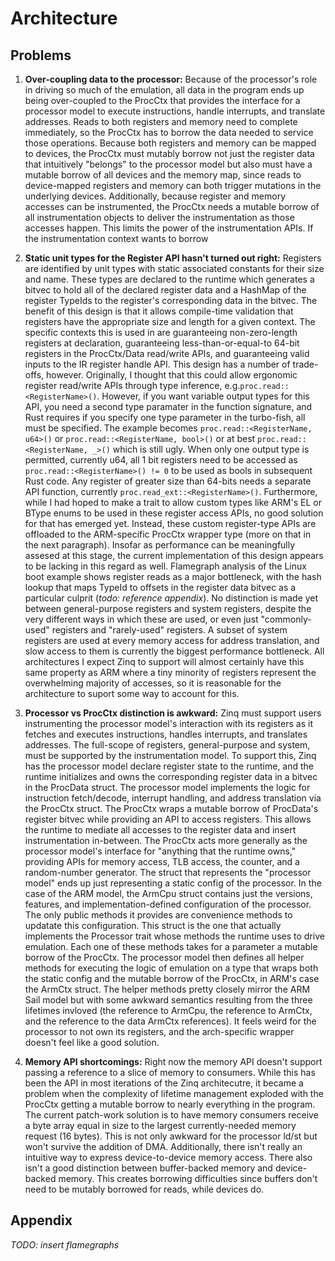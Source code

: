 # Architecture

## Problems

1. **Over-coupling data to the processor:** Because of the processor's role in driving so much of the emulation, all data in the program ends up being over-coupled to the ProcCtx that provides the interface for a processor model to execute instructions, handle interrupts, and translate addresses. Reads to both registers and memory need to complete immediately, so the ProcCtx has to borrow the data needed to service those operations. Because both registers and memory can be mapped to devices, the ProcCtx must mutably borrow not just the register data that intuitively "belongs" to the processor model but also must have a mutable borrow of all devices and the memory map, since reads to device-mapped registers and memory can both trigger mutations in the underlying devices. Additionally, because register and memory accesses can be instrumented, the ProcCtx needs a mutable borrow of all instrumentation objects to deliver the instrumentation as those accesses happen. This limits the power of the instrumentation APIs. If the instrumentation context wants to borrow

2. **Static unit types for the Register API hasn't turned out right:** Registers are identified by unit types with static associated constants for their size and name. These types are declared to the runtime which generates a bitvec to hold all of the declared register data and a HashMap of the register TypeIds to the register's corresponding data in the bitvec. The benefit of this design is that it allows compile-time validation that registers have the appropriate size and length for a given context. The specific contexts this is used in are guaranteeing non-zero-length registers at declaration, guaranteeing less-than-or-equal-to 64-bit registers in the ProcCtx/Data read/write APIs, and guaranteeing valid inputs to the IR register handle API. This design has a number of trade-offs, however. Originally, I thought that this could allow ergonomic register read/write APIs through type inference, e.g.`proc.read::<RegisterName>()`. However, if you want variable output types for this API, you need a second type paramater in the function signature, and Rust requires if you specify one type parameter in the turbo-fish, all must be specified. The example becomes `proc.read::<RegisterName, u64>()` or `proc.read::<RegisterName, bool>()` or at best `proc.read::<RegisterName, _>()` which is still ugly. When only one output type is permitted, currently u64, all 1 bit registers need to be accessed as `proc.read::<RegisterName>() != 0` to be used as bools in subsequent Rust code. Any register of greater size than 64-bits needs a separate API function, currently `proc.read_ext::<RegisterName>()`. Furthermore, while I had hoped to make a trait to allow custom types like ARM's EL or BType enums to be used in these register access APIs, no good solution for that has emerged yet. Instead, these custom register-type APIs are offloaded to the ARM-specific ProcCtx wrapper type (more on that in the next paragraph). Insofar as performance can be meaningfully assesed at this stage, the current implementation of this design appears to be lacking in this regard as well. Flamegraph analysis of the Linux boot example shows register reads as a major bottleneck, with the hash lookup that maps TypeId to offsets in the register data bitvec as a particular culprit (_todo: reference appendix_). No distinction is made yet between general-purpose registers and system registers, despite the very different ways in which these are used, or even just "commonly-used" registers and "rarely-used" registers. A subset of system registers are used at every memory access for address translation, and slow access to them is currently the biggest performance bottleneck. All architectures I expect Zinq to support will almost certainly have this same property as ARM where a tiny minority of registers represent the overwhelming majority of accesses, so it is reasonable for the architecture to suport some way to account for this.

3. **Processor vs ProcCtx distinction is awkward:** Zinq must support users instrumenting the processor model's interaction with its registers as it fetches and executes instructions, handles interrupts, and translates addresses. The full-scope of registers, general-purpose and system, must be supported by the instrumentation model. To support this, Zinq has the processor model declare register state to the runtime, and the runtime initializes and owns the corresponding register data in a bitvec in the ProcData struct. The processor model implements the logic for instruction fetch/decode, interrupt handling, and address translation via the ProcCtx struct. The ProcCtx wraps a mutable borrow of ProcData's register bitvec while providing an API to access registers. This allows the runtime to mediate all accesses to the register data and insert instrumentation in-between. The ProcCtx acts more generally as the processor model's interface for "anything that the runtime owns," providing APIs for memory access, TLB access, the counter, and a random-number generator. The struct that represents the "processor model" ends up just representing a static config of the processor. In the case of the ARM model, the ArmCpu struct contains just the versions, features, and implementation-defined configuration of the processor. The only public methods it provides are convenience methods to updatate this configuration. This struct is the one that actually implements the Processor trait whose methods the runtime uses to drive emulation. Each one of these methods takes for a parameter a mutable borrow of the ProcCtx. The processor model then defines all helper methods for executing the logic of emulation on a type that wraps both the static config and the mutable borrow of the ProcCtx, in ARM's case the ArmCtx struct. The helper methods pretty closely mirror the ARM Sail model but with some awkward semantics resulting from the three lifetimes invloved (the reference to ArmCpu, the reference to ArmCtx, and the reference to the data ArmCtx references). It feels weird for the processor to not own its registers, and the arch-specific wrapper doesn't feel like a good solution.

4. **Memory API shortcomings:** Right now the memory API doesn't support passing a reference to a slice of memory to consumers. While this has been the API in most iterations of the Zinq architecutre, it became a problem when the complexity of lifetime management exploded with the ProcCtx getting a mutable borrow to nearly everything in the program. The current patch-work solution is to have memory consumers receive a byte array equal in size to the largest currently-needed memory request (16 bytes). This is not only awkward for the processor ld/st but won't survive the addition of DMA. Additionally, there isn't really an intuitive way to express device-to-device memory access. There also isn't a good distinction between buffer-backed memory and device-backed memory. This creates borrowing difficulties since buffers don't need to be mutably borrowed for reads, while devices do.

## Appendix

_TODO: insert flamegraphs_
